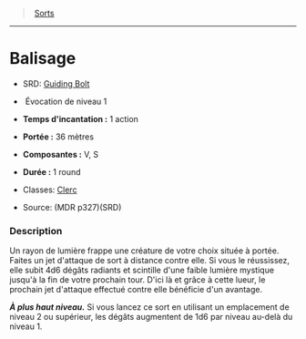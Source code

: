 ﻿---
!SpellItem
Family: SpellHD
Level: 1
Type: Évocation
CastingTime: 1 action
Range: 36 mètres
Components: V, S
Duration: 1 round
Classes: '[Clerc](hd_cleric.md)'
Id: spells_hd.md#balisage
ParentLink: spells_hd.md#sorts
Name: Balisage
ParentName: Sorts
NameLevel: 1
AltName: '[Guiding Bolt](srd_spells_guiding_bolt.md)'
Source: (MDR p327)(SRD)
Attributes:
  Name: Balisage
  Markdown: >+
    # <!--Name-->Balisage<!--/Name-->


    - SRD: <!--AltName-->[Guiding Bolt](srd_spells_guiding_bolt.md)<!--/AltName-->


    -  <!--Type-->Évocation<!--/Type--> de niveau <!--Level-->1<!--/Level-->


    - **Temps d'incantation :** <!--CastingTime-->1 action<!--/CastingTime-->


    - **Portée :** <!--Range-->36 mètres<!--/Range-->


    - **Composantes :** <!--Components-->V, S<!--/Components-->


    - **Durée :** <!--Duration-->1 round<!--/Duration-->


    - Classes: <!--Classes-->[Clerc](hd_cleric.md)<!--/Classes-->


    - Source: <!--Source-->(MDR p327)(SRD)<!--/Source-->


    ### Description


    Un rayon de lumière frappe une créature de votre choix située à portée. Faites un jet d'attaque de sort à distance contre elle. Si vous le réussissez, elle subit 4d6 dégâts radiants et scintille d'une faible lumière mystique jusqu'à la fin de votre prochain tour. D'ici là et grâce à cette lueur, le prochain jet d'attaque effectué contre elle bénéficie d'un avantage.


    **_À plus haut niveau._** Si vous lancez ce sort en utilisant un emplacement de niveau 2 ou supérieur, les dégâts augmentent de 1d6 par niveau au-delà du niveau 1.

  AltName: '[Guiding Bolt](srd_spells_guiding_bolt.md)'
  Type: Évocation
  Level: 1
  CastingTime: 1 action
  Range: 36 mètres
  Components: V, S
  Duration: 1 round
  Classes: '[Clerc](hd_cleric.md)'
  Source: (MDR p327)(SRD)
AttributesDictionary: >+
  Name: Balisage

  Markdown: >+

    # <!--Name-->Balisage<!--/Name-->





    - SRD: <!--AltName-->[Guiding Bolt](srd_spells_guiding_bolt.md)<!--/AltName-->





    -  <!--Type-->Évocation<!--/Type--> de niveau <!--Level-->1<!--/Level-->





    - **Temps d'incantation :** <!--CastingTime-->1 action<!--/CastingTime-->





    - **Portée :** <!--Range-->36 mètres<!--/Range-->





    - **Composantes :** <!--Components-->V, S<!--/Components-->





    - **Durée :** <!--Duration-->1 round<!--/Duration-->





    - Classes: <!--Classes-->[Clerc](hd_cleric.md)<!--/Classes-->





    - Source: <!--Source-->(MDR p327)(SRD)<!--/Source-->





    ### Description





    Un rayon de lumière frappe une créature de votre choix située à portée. Faites un jet d'attaque de sort à distance contre elle. Si vous le réussissez, elle subit 4d6 dégâts radiants et scintille d'une faible lumière mystique jusqu'à la fin de votre prochain tour. D'ici là et grâce à cette lueur, le prochain jet d'attaque effectué contre elle bénéficie d'un avantage.





    **_À plus haut niveau._** Si vous lancez ce sort en utilisant un emplacement de niveau 2 ou supérieur, les dégâts augmentent de 1d6 par niveau au-delà du niveau 1.



  AltName: '[Guiding Bolt](srd_spells_guiding_bolt.md)'

  Type: Évocation

  Level: 1

  CastingTime: 1 action

  Range: 36 mètres

  Components: V, S

  Duration: 1 round

  Classes: '[Clerc](hd_cleric.md)'

  Source: (MDR p327)(SRD)

---
> [Sorts](hd_spells.md)

---

# Balisage

- SRD: [Guiding Bolt](srd_spells_guiding_bolt.md)

-  Évocation de niveau 1

- **Temps d'incantation :** 1 action

- **Portée :** 36 mètres

- **Composantes :** V, S

- **Durée :** 1 round

- Classes: [Clerc](hd_cleric.md)

- Source: (MDR p327)(SRD)

### Description

Un rayon de lumière frappe une créature de votre choix située à portée. Faites un jet d'attaque de sort à distance contre elle. Si vous le réussissez, elle subit 4d6 dégâts radiants et scintille d'une faible lumière mystique jusqu'à la fin de votre prochain tour. D'ici là et grâce à cette lueur, le prochain jet d'attaque effectué contre elle bénéficie d'un avantage.

**_À plus haut niveau._** Si vous lancez ce sort en utilisant un emplacement de niveau 2 ou supérieur, les dégâts augmentent de 1d6 par niveau au-delà du niveau 1.

